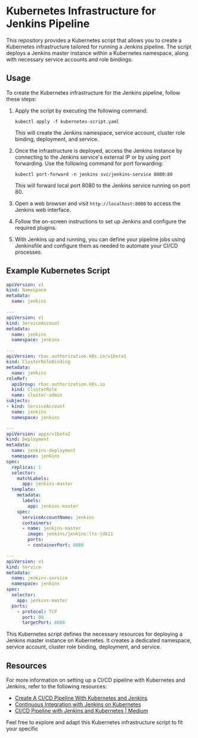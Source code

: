 # Kubernetes Infrastructure for Jenkins Pipeline

This repository provides a Kubernetes script that allows you to create a Kubernetes infrastructure tailored for running a Jenkins pipeline. The script deploys a Jenkins master instance within a Kubernetes namespace, along with necessary service accounts and role bindings.

## Usage

To create the Kubernetes infrastructure for the Jenkins pipeline, follow these steps:

1. Apply the script by executing the following command:

   ```shell
   kubectl apply -f kubernetes-script.yaml
   ```

   This will create the Jenkins namespace, service account, cluster role binding, deployment, and service.

2. Once the infrastructure is deployed, access the Jenkins instance by connecting to the Jenkins service's external IP or by using port forwarding. Use the following command for port forwarding:

   ```shell
   kubectl port-forward -n jenkins svc/jenkins-service 8080:80
   ```

   This will forward local port 8080 to the Jenkins service running on port 80.

3. Open a web browser and visit `http://localhost:8080` to access the Jenkins web interface.

4. Follow the on-screen instructions to set up Jenkins and configure the required plugins.

5. With Jenkins up and running, you can define your pipeline jobs using Jenkinsfile and configure them as needed to automate your CI/CD processes.

## Example Kubernetes Script

```yaml
apiVersion: v1
kind: Namespace
metadata:
  name: jenkins

---
apiVersion: v1
kind: ServiceAccount
metadata:
  name: jenkins
  namespace: jenkins

---
apiVersion: rbac.authorization.k8s.io/v1beta1
kind: ClusterRoleBinding
metadata:
  name: jenkins
roleRef:
  apiGroup: rbac.authorization.k8s.io
  kind: ClusterRole
  name: cluster-admin
subjects:
- kind: ServiceAccount
  name: jenkins
  namespace: jenkins

---
apiVersion: apps/v1beta2
kind: Deployment
metadata:
  name: jenkins-deployment
  namespace: jenkins
spec:
  replicas: 1
  selector:
    matchLabels:
      app: jenkins-master
  template:
    metadata:
      labels:
        app: jenkins-master
    spec:
      serviceAccountName: jenkins
      containers:
      - name: jenkins-master
        image: jenkins/jenkins:lts-jdk11
        ports:
        - containerPort: 8080

---
apiVersion: v1
kind: Service
metadata:
  name: jenkins-service
  namespace: jenkins
spec:
  selector:
    app: jenkins-master
  ports:
    - protocol: TCP
      port: 80
      targetPort: 8080
```

This Kubernetes script defines the necessary resources for deploying a Jenkins master instance on Kubernetes. It creates a dedicated namespace, service account, cluster role binding, deployment, and service.

## Resources

For more information on setting up a CI/CD pipeline with Kubernetes and Jenkins, refer to the following resources:

- [Create A CI/CD Pipeline With Kubernetes and Jenkins](https://www.weave.works/blog/create-a-cicd-pipeline-with-kubernetes-and-jenkins)
- [Continuous Integration with Jenkins on Kubernetes](https://piotrminkowski.com/2020/11/10/continuous-integration-with-jenkins-on-kubernetes)
- [CI/CD Pipeline with Jenkins and Kubernetes | Medium](https://narsimhulu-464.medium.com/ci-cd-pipeline-with-jenkins-and-k8s-part-1-10c4d603c4c5)

Feel free to explore and adapt this Kubernetes infrastructure script to fit your specific